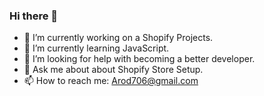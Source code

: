 ### Hi there 👋

- 🔭 I’m currently working on a Shopify Projects.
- 🌱 I’m currently learning JavaScript.
- 🤔 I’m looking for help with becoming a better developer.
- 💬 Ask me about about Shopify Store Setup.
- 📫 How to reach me: Arod706@gmail.com

